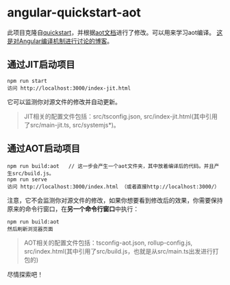 # angular-quickstart-aot
此项目克隆自[quickstart](https://github.com/angular/quickstart)，并根据[aot文档](https://angular.io/guide/aot-compiler)进行了修改。可以用来学习aot编译。
[这是对Angular编译机制进行讨论的博客](https://segmentfault.com/a/1190000011562077)。

## 通过JIT启动项目
```
npm run start
访问 http://localhost:3000/index-jit.html
```
它可以监测你对源文件的修改并自动更新。
> JIT相关的配置文件包括：src/tsconfig.json, src/index-jit.html(其中引用了src/main-jit.ts, src/systemjs\*)。

## 通过AOT启动项目
```
npm run build:aot   // 这一步会产生一个aot文件夹，其中放着编译后的代码。并且产生src/build.js。
npm run serve
访问 http://localhost:3000/index.html （或者直接http://localhost:3000/）
```
注意，它不会监测你对源文件的修改，如果你想要看到修改后的效果，你需要保持原来的命令行窗口，在**另一个命令行窗口**中执行：
```
npm run build:aot
然后刷新浏览器页面
```
> AOT相关的配置文件包括：tsconfig-aot.json, rollup-config.js, src/index.html(其中引用了src/build.js，也就是从src/main.ts出发进行打包的)

尽情探索吧！
